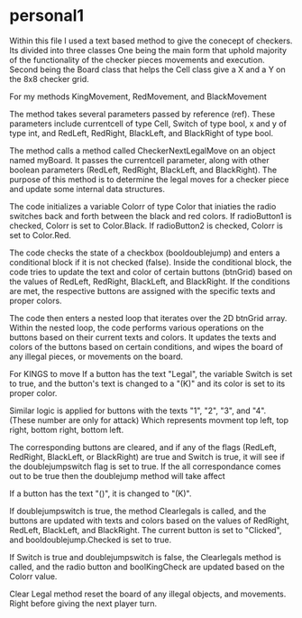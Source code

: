 # personal1

Within this file I used a text based method to give the conecept of checkers. Its divided into three classes One being the main form that uphold majority of the functionality of the checker pieces movements and execution.
Second being the Board class that helps the Cell class give a X and a Y on the 8x8 checker grid. 

For my methods KingMovement, RedMovement, and BlackMovement

  The method takes several parameters passed by reference (ref). 
                  These parameters include currentcell of type Cell, Switch of type bool, x and y of type int, and RedLeft, RedRight, BlackLeft, and BlackRight of type bool.

  The method calls a method called CheckerNextLegalMove on an object named myBoard. It passes the currentcell parameter, along with other boolean parameters (RedLeft, RedRight, BlackLeft, and BlackRight). The purpose of this method is to determine the legal moves for a checker piece and update some internal data structures.

  The code initializes a variable Colorr of type Color that iniaties the radio switches back and forth between the black and red colors.
               If radioButton1 is checked, Colorr is set to Color.Black.
               If radioButton2 is checked, Colorr is set to Color.Red.

  The code checks the state of a checkbox (booldoublejump) and enters a conditional block if it is not checked (false).
          Inside the conditional block, the code tries to update the text and color of certain buttons (btnGrid) based on the values of RedLeft, RedRight, BlackLeft, and BlackRight. 
                  If the conditions are met, the respective buttons are assigned  with the specific texts and proper colors.

  The code then enters a nested loop that iterates over the 2D btnGrid array.
                Within the nested loop, the code performs various operations on the buttons based on their current texts and colors. It updates the texts and colors of the buttons based on certain conditions, and wipes the board of any illegal pieces, or movements on the board. 

  For KINGS to move 
      If a button has the text "Legal", the variable Switch is set to true, and the button's text is changed to a "(K)" and its color is set to its proper color.

  Similar logic is applied for buttons with the texts "1", "2", "3", and "4". (These number are only for attack) 
      Which represents movment top left, top right, bottom right, bottom left.

  The corresponding buttons are cleared, and if any of the flags (RedLeft, RedRight, BlackLeft, or BlackRight) are true and Switch is true, it will see if the doublejumpswitch flag is set to true.
      If the all correspondance comes out to be true then the doublejump method will take affect

  If a button has the text "()", it is changed to "(K)".

  If doublejumpswitch is true, the method Clearlegals is called, and the buttons are updated with texts and colors based on the values of RedRight, RedLeft, BlackLeft, and BlackRight. The current button is set to "Clicked", and booldoublejump.Checked is set to true.

  If Switch is true and doublejumpswitch is false, the Clearlegals method is called, and the radio button and boolKingCheck are updated based on the Colorr value.
 
 Clear Legal method reset the board of any illegal objects, and movements. Right before giving the next player turn. 

